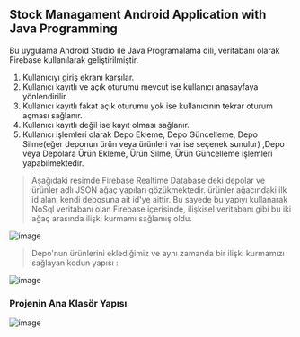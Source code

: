 ## Stock Managament Android Application with Java Programming

Bu uygulama Android Studio ile Java Programalama dili, veritabanı olarak Firebase kullanılarak geliştirilmiştir.

1. Kullanıcıyı giriş ekranı karşılar.
2. Kullanıcı kayıtlı ve açık oturumu mevcut ise kullanıcı anasayfaya yönlendirilir.
3. Kullanıcı kayıtlı fakat açık oturumu yok ise kullanıcının tekrar oturum açması sağlanır.
4. Kullanıcı kayıtlı değil ise kayıt olması sağlanır.
5. Kullanıcı işlemleri olarak Depo Ekleme, Depo Güncelleme, Depo Silme(eğer deponun ürün veya ürünleri var ise seçenek sunulur) ,Depo veya Depolara Ürün Ekleme, Ürün Silme, Ürün Güncelleme 
işlemleri yapabilmektedir.

> Aşağıdaki resimde Firebase Realtime Database deki depolar ve ürünler adlı JSON ağaç yapıları gözükmektedir.
ürünler ağacındaki ilk id alanı kendi deposuna ait id'ye aittir. Bu sayede bu yapıyı kullanarak NoSql veritabanı olan 
Firebase içerisinde, ilişkisel veritabanı gibi bu iki ağaç arasında ilişki kurmamı sağlamış oldu.

![image](https://user-images.githubusercontent.com/78444522/198855061-16780380-d65f-422c-afb1-ee9cc0f15390.png)


> Depo'nun ürünlerini eklediğimiz ve aynı zamanda bir ilişki kurmamızı sağlayan kodun yapısı :

![image](https://user-images.githubusercontent.com/78444522/198855306-d6d84835-d2bf-4fed-96e1-f6362ab39a22.png)



### Projenin Ana Klasör Yapısı 

![image](https://user-images.githubusercontent.com/78444522/198854581-12552fc8-dd0a-441a-b176-60bfcc06e47c.png)


